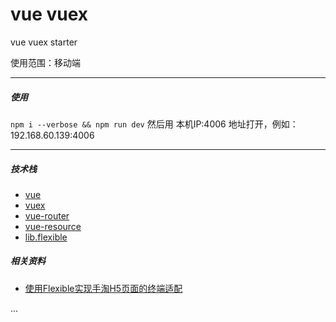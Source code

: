 # vue vuex

vue vuex starter

使用范围：移动端

---

##### 使用

`npm i --verbose && npm run dev`
然后用 本机IP:4006 地址打开，例如：192.168.60.139:4006

---

##### 技术栈

- [vue](http://vuejs.org/)
- [vuex](https://github.com/vuejs/vuex)
- [vue-router](https://github.com/vuejs/vue-router)
- [vue-resource](https://github.com/vuejs/vue-resource)
- [lib.flexible](https://github.com/amfe/lib-flexible)

##### 相关资料

- [使用Flexible实现手淘H5页面的终端适配](https://github.com/amfe/article/issues/17)

...
